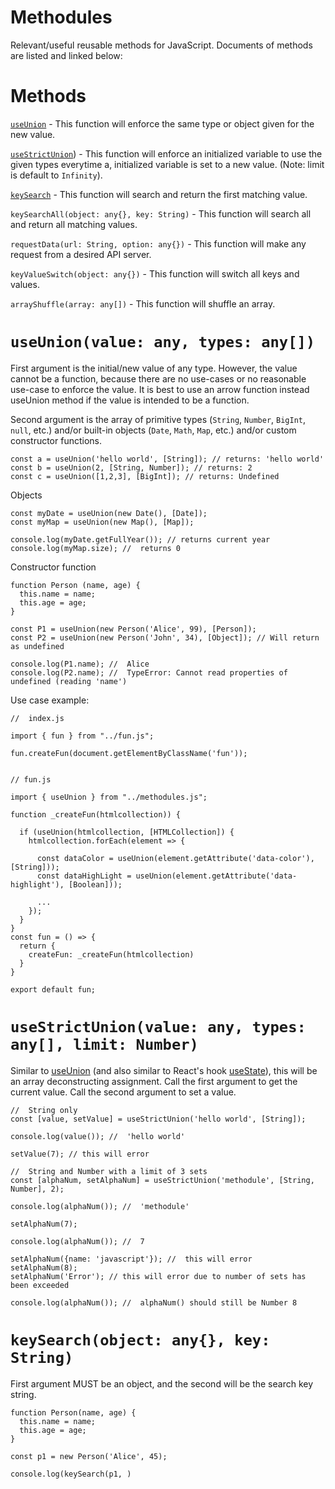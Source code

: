 # Methodules
Relevant/useful reusable methods for JavaScript. Documents of methods are listed and linked below:

# Methods

[`useUnion`](#useunionvalue-any-types-any) - This function will enforce the same type or object given for the new value.

[`useStrictUnion`](#usestrictunionvalue-any-types-any-limit-number)) - This function will enforce an initialized variable to use the given types everytime a, initialized variable is set to a new value. (Note: limit is default to `Infinity`).

[`keySearch`](keysearchobject-any-key-string) - This function will search and return the first matching value.

`keySearchAll(object: any{}, key: String)` - This function will search all and return all matching values.

`requestData(url: String, option: any{})` - This function will make any request from a desired API server.

`keyValueSwitch(object: any{})` - This function will switch all keys and values.

`arrayShuffle(array: any[])` - This function will shuffle an array.

# `useUnion(value: any, types: any[])`

First argument is the initial/new value of any type. However, the value cannot be a function, because there are no use-cases or no reasonable use-case to enforce the value. It is best to use an arrow function instead useUnion method if the value is intended to be a function.

Second argument is the array of primitive types (`String`, `Number`, `BigInt`, `null`, etc.) and/or built-in objects (`Date`, `Math`, `Map`, etc.) and/or custom constructor functions.

```
const a = useUnion('hello world', [String]); // returns: 'hello world'
const b = useUnion(2, [String, Number]); // returns: 2
const c = useUnion([1,2,3], [BigInt]); // returns: Undefined
```
Objects

```
const myDate = useUnion(new Date(), [Date]);
const myMap = useUnion(new Map(), [Map]);

console.log(myDate.getFullYear()); // returns current year
console.log(myMap.size); //  returns 0
```

Constructor function

```
function Person (name, age) {
  this.name = name;
  this.age = age;
}

const P1 = useUnion(new Person('Alice', 99), [Person]);
const P2 = useUnion(new Person('John', 34), [Object]); // Will return as undefined

console.log(P1.name); //  Alice
console.log(P2.name); //  TypeError: Cannot read properties of undefined (reading 'name')
```
Use case example:

```
//  index.js

import { fun } from "../fun.js";

fun.createFun(document.getElementByClassName('fun'));


// fun.js

import { useUnion } from "../methodules.js";

function _createFun(htmlcollection)) {

  if (useUnion(htmlcollection, [HTMLCollection]) {
    htmlcollection.forEach(element => {

      const dataColor = useUnion(element.getAttribute('data-color'), [String]));
      const dataHighLight = useUnion(element.getAttribute('data-highlight'), [Boolean]));

      ...
    });
  }
}
const fun = () => {
  return {
    createFun: _createFun(htmlcollection)
  }
}

export default fun;
```

# `useStrictUnion(value: any, types: any[], limit: Number)`

Similar to [useUnion](#useunionvalue-any-types-any) (and also similar to React's hook [useState](https://react.dev/reference/react/useState)), this will be an array deconstructing assignment. Call the first argument to get the current value. Call the second argument to set a value.

```
//  String only
const [value, setValue] = useStrictUnion('hello world', [String]);

console.log(value()); //  'hello world'

setValue(7); // this will error

//  String and Number with a limit of 3 sets
const [alphaNum, setAlphaNum] = useStrictUnion('methodule', [String, Number], 2);

console.log(alphaNum()); //  'methodule'

setAlphaNum(7);

console.log(alphaNum()); //  7

setAlphaNum({name: 'javascript'}); //  this will error
setAlphaNum(8);
setAlphaNum('Error'); // this will error due to number of sets has been exceeded

console.log(alphaNum()); //  alphaNum() should still be Number 8
```

# `keySearch(object: any{}, key: String)`

First argument MUST be an object, and the second will be the search key string.

```
function Person(name, age) {
  this.name = name;
  this.age = age;
}

const p1 = new Person('Alice', 45);

console.log(keySearch(p1, )

